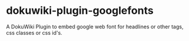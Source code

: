 dokuwiki-plugin-googlefonts
===========================

A DokuWiki Plugin to embed google web font for headlines or other tags, css classes or css id's.